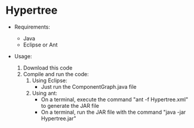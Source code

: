# Hypertree

- Requirements:
  - Java
  - Eclipse or Ant
  
- Usage:
  1. Download this code
  2. Compile and run the code:
      1. Using Eclipse:
          - Just run the ComponentGraph.java file
      2. Using ant:
          - On a terminal, execute the command "ant -f Hypertree.xml" to generate the JAR file
          - On a terminal, run the JAR file with the command "java -jar Hypertree.jar"
  
